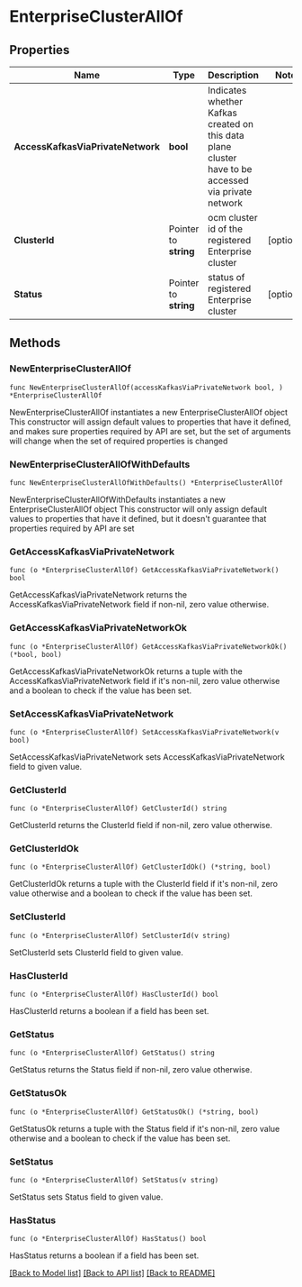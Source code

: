 # EnterpriseClusterAllOf

## Properties

Name | Type | Description | Notes
------------ | ------------- | ------------- | -------------
**AccessKafkasViaPrivateNetwork** | **bool** | Indicates whether Kafkas created on this data plane cluster have to be accessed via private network | 
**ClusterId** | Pointer to **string** | ocm cluster id of the registered Enterprise cluster | [optional] 
**Status** | Pointer to **string** | status of registered Enterprise cluster | [optional] 

## Methods

### NewEnterpriseClusterAllOf

`func NewEnterpriseClusterAllOf(accessKafkasViaPrivateNetwork bool, ) *EnterpriseClusterAllOf`

NewEnterpriseClusterAllOf instantiates a new EnterpriseClusterAllOf object
This constructor will assign default values to properties that have it defined,
and makes sure properties required by API are set, but the set of arguments
will change when the set of required properties is changed

### NewEnterpriseClusterAllOfWithDefaults

`func NewEnterpriseClusterAllOfWithDefaults() *EnterpriseClusterAllOf`

NewEnterpriseClusterAllOfWithDefaults instantiates a new EnterpriseClusterAllOf object
This constructor will only assign default values to properties that have it defined,
but it doesn't guarantee that properties required by API are set

### GetAccessKafkasViaPrivateNetwork

`func (o *EnterpriseClusterAllOf) GetAccessKafkasViaPrivateNetwork() bool`

GetAccessKafkasViaPrivateNetwork returns the AccessKafkasViaPrivateNetwork field if non-nil, zero value otherwise.

### GetAccessKafkasViaPrivateNetworkOk

`func (o *EnterpriseClusterAllOf) GetAccessKafkasViaPrivateNetworkOk() (*bool, bool)`

GetAccessKafkasViaPrivateNetworkOk returns a tuple with the AccessKafkasViaPrivateNetwork field if it's non-nil, zero value otherwise
and a boolean to check if the value has been set.

### SetAccessKafkasViaPrivateNetwork

`func (o *EnterpriseClusterAllOf) SetAccessKafkasViaPrivateNetwork(v bool)`

SetAccessKafkasViaPrivateNetwork sets AccessKafkasViaPrivateNetwork field to given value.


### GetClusterId

`func (o *EnterpriseClusterAllOf) GetClusterId() string`

GetClusterId returns the ClusterId field if non-nil, zero value otherwise.

### GetClusterIdOk

`func (o *EnterpriseClusterAllOf) GetClusterIdOk() (*string, bool)`

GetClusterIdOk returns a tuple with the ClusterId field if it's non-nil, zero value otherwise
and a boolean to check if the value has been set.

### SetClusterId

`func (o *EnterpriseClusterAllOf) SetClusterId(v string)`

SetClusterId sets ClusterId field to given value.

### HasClusterId

`func (o *EnterpriseClusterAllOf) HasClusterId() bool`

HasClusterId returns a boolean if a field has been set.

### GetStatus

`func (o *EnterpriseClusterAllOf) GetStatus() string`

GetStatus returns the Status field if non-nil, zero value otherwise.

### GetStatusOk

`func (o *EnterpriseClusterAllOf) GetStatusOk() (*string, bool)`

GetStatusOk returns a tuple with the Status field if it's non-nil, zero value otherwise
and a boolean to check if the value has been set.

### SetStatus

`func (o *EnterpriseClusterAllOf) SetStatus(v string)`

SetStatus sets Status field to given value.

### HasStatus

`func (o *EnterpriseClusterAllOf) HasStatus() bool`

HasStatus returns a boolean if a field has been set.


[[Back to Model list]](../README.md#documentation-for-models) [[Back to API list]](../README.md#documentation-for-api-endpoints) [[Back to README]](../README.md)


